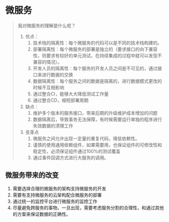 微服务
=====
> 我对微服务的理解是什么呢？
>
> 1. 优点：
>    1. 技术栈的隔离性：每个微服务的代码可以是不同的技术栈构建的。
>    2. 部署隔离性：每个微服务的部署是独立的（要求接口的向下兼容性，则要求有较好的单元测试，在持续集成的过程中就可以发现不兼容的情况）。
>    3. 开发人员的隔离性：每个服务的开发人员之间是不可见的，通过接口来进行数据的交换
>    4. 数据隔离性：每个服务之间的数据是隔离的，进行数据模式更改的时候不互相影响
>    5. 通过整合CI，能够大大降低测试工作量
>    6. 通过整合CD，缩短部署周期
> 2. 缺点：
>    1. 维护多个版本的服务接口，带来后期的升级维护成本增加的问题
>    2. 数据隔离后，导致事务无法保障，有时候需要运行单独的程序进行失效数据的清理工作
> 3. 变革点
>    1. 微服务之间允许出现一定量的重复代码，降低依赖性。
>    2. 谨慎的使用通用依赖组件，如果需要用，也保证组件的可修改性和稳定性，必须保证组件通过100%的测试覆盖
>    3. 通过事件回调方式进行大服务的调用。

## 微服务带来的改变

1. 需要选择合理的微服务的架构支持微服务的开发
2. 需要有支持微服务的云架构配合微服务的部署
3. 通过统一的监控平台进行微服务的监控工作
4. 尽量避免跨服务的事物，一旦出现，需要考虑服务分割的合理性，和通过其他的方案来保证数据的正确性。